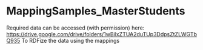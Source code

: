# MappingSamples_MasterStudents

Required data can be accessed (with permission) here: https://drive.google.com/drive/folders/1wBilxZTUA2duTUp3DdpsZtZLWGTbQ935
To RDFize the data using the mappings 

